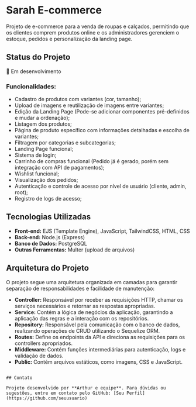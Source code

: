 # Sarah E-commerce

Projeto de e-commerce para a venda de roupas e calçados, permitindo que os clientes comprem produtos online e os administradores gerenciem o estoque, pedidos e personalização da landing page.

## Status do Projeto

🚧 Em desenvolvimento

### Funcionalidades:

- Cadastro de produtos com variantes (cor, tamanho);
- Upload de imagens e reutilização de imagens entre variantes;
- Edição da Landing Page (Pode-se adicionar componentes pré-definidos e mudar a ordenação);
- Listagem dos produtos;
- Página de produto específico com informações detalhadas e escolha de variantes;
- Filtragem por categorias e subcategorias;
- Landing Page funcional;
- Sistema de login;
- Carrinho de compras funcional (Pedido já é gerado, porém sem integração com API de pagamentos);
- Wishlist funcional;
- Visualização dos pedidos;
- Autenticação e controle de acesso por nível de usuário (cliente, admin, root);
- Registro de logs de acesso;

## Tecnologias Utilizadas

- **Front-end:** EJS (Template Engine), JavaScript, TailwindCSS, HTML, CSS
- **Back-end:** Node.js (Express)
- **Banco de Dados:** PostgreSQL
- **Outras Ferramentas:** Multer (upload de arquivos)

## Arquitetura do Projeto

O projeto segue uma arquitetura organizada em camadas para garantir separação de responsabilidades e facilidade de manutenção:

- **Controller:** Responsável por receber as requisições HTTP, chamar os serviços necessários e retornar as respostas apropriadas.
- **Service:** Contém a lógica de negócios da aplicação, garantindo a aplicação das regras e a interação com os repositórios.
- **Repository:** Responsável pela comunicação com o banco de dados, realizando operações de CRUD utilizando o Sequelize ORM.
- **Routes:** Define os endpoints da API e direciona as requisições para os controllers apropriados.
- **Middleware:** Contém funções intermediárias para autenticação, logs e validação de dados.
- **Public:** Contém arquivos estáticos, como imagens, CSS e JavaScript.
```

## Contato

Projeto desenvolvido por **Arthur e equipe**. Para dúvidas ou sugestões, entre em contato pelo GitHub: [Seu Perfil](https://github.com/seuusuario)
